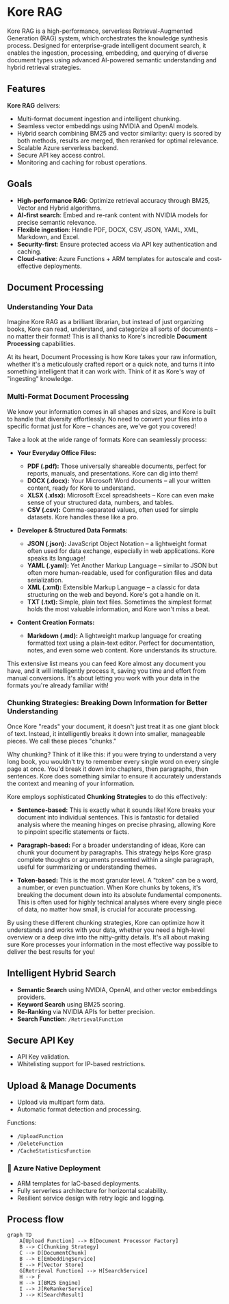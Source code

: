 # Kore RAG

Kore RAG is a high-performance, serverless Retrieval-Augmented Generation (RAG) system, which orchestrates the knowledge synthesis process. Designed for enterprise-grade intelligent document search, it enables the ingestion, processing, embedding, and querying of diverse document types using advanced AI-powered semantic understanding and hybrid retrieval strategies.

## Features

**Kore RAG** delivers:
- Multi-format document ingestion and intelligent chunking.
- Seamless vector embeddings using NVIDIA and OpenAI models.
- Hybrid search combining BM25 and vector similarity: query is scored by both methods, results are merged, then reranked for optimal relevance.
- Scalable Azure serverless backend.
- Secure API key access control.
- Monitoring and caching for robust operations.

## Goals

- **High-performance RAG**: Optimize retrieval accuracy through BM25, Vector and Hybrid algorithms.
- **AI-first search**: Embed and re-rank content with NVIDIA models for precise semantic relevance.
- **Flexible ingestion**: Handle PDF, DOCX, CSV, JSON, YAML, XML, Markdown, and Excel.
- **Security-first**: Ensure protected access via API key authentication and caching.
- **Cloud-native**: Azure Functions + ARM templates for autoscale and cost-effective deployments.

## Document Processing

### Understanding Your Data

Imagine Kore RAG as a brilliant librarian, but instead of just organizing books, Kore can read, understand, and categorize all sorts of documents – no matter their format! This is all thanks to Kore's incredible **Document Processing** capabilities.

At its heart, Document Processing is how Kore takes your raw information, whether it's a meticulously crafted report or a quick note, and turns it into something intelligent that it can work with. Think of it as Kore's way of "ingesting" knowledge.

### Multi-Format Document Processing

We know your information comes in all shapes and sizes, and Kore is built to handle that diversity effortlessly. No need to convert your files into a specific format just for Kore – chances are, we've got you covered!

Take a look at the wide range of formats Kore can seamlessly process:

* **Your Everyday Office Files:**
    * **PDF (.pdf):** Those universally shareable documents, perfect for reports, manuals, and presentations. Kore can dig into them!
    * **DOCX (.docx):** Your Microsoft Word documents – all your written content, ready for Kore to understand.
    * **XLSX (.xlsx):** Microsoft Excel spreadsheets – Kore can even make sense of your structured data, numbers, and tables.
    * **CSV (.csv):** Comma-separated values, often used for simple datasets. Kore handles these like a pro.

* **Developer & Structured Data Formats:**
    * **JSON (.json):** JavaScript Object Notation – a lightweight format often used for data exchange, especially in web applications. Kore speaks its language!
    * **YAML (.yaml):** Yet Another Markup Language – similar to JSON but often more human-readable, used for configuration files and data serialization.
    * **XML (.xml):** Extensible Markup Language – a classic for data structuring on the web and beyond. Kore's got a handle on it.
    * **TXT (.txt):** Simple, plain text files. Sometimes the simplest format holds the most valuable information, and Kore won't miss a beat.

* **Content Creation Formats:**
    * **Markdown (.md):** A lightweight markup language for creating formatted text using a plain-text editor. Perfect for documentation, notes, and even some web content. Kore understands its structure.

This extensive list means you can feed Kore almost any document you have, and it will intelligently process it, saving you time and effort from manual conversions. It's about letting you work with your data in the formats you're already familiar with!

### Chunking Strategies: Breaking Down Information for Better Understanding

Once Kore "reads" your document, it doesn't just treat it as one giant block of text. Instead, it intelligently breaks it down into smaller, manageable pieces. We call these pieces "chunks."

Why chunking? Think of it like this: if you were trying to understand a very long book, you wouldn't try to remember every single word on every single page at once. You'd break it down into chapters, then paragraphs, then sentences. Kore does something similar to ensure it accurately understands the context and meaning of your information.

Kore employs sophisticated **Chunking Strategies** to do this effectively:

* **Sentence-based:** This is exactly what it sounds like! Kore breaks your document into individual sentences. This is fantastic for detailed analysis where the meaning hinges on precise phrasing, allowing Kore to pinpoint specific statements or facts.

* **Paragraph-based:** For a broader understanding of ideas, Kore can chunk your document by paragraphs. This strategy helps Kore grasp complete thoughts or arguments presented within a single paragraph, useful for summarizing or understanding themes.

* **Token-based:** This is the most granular level. A "token" can be a word, a number, or even punctuation. When Kore chunks by tokens, it's breaking the document down into its absolute fundamental components. This is often used for highly technical analyses where every single piece of data, no matter how small, is crucial for accurate processing.

By using these different chunking strategies, Kore can optimize how it understands and works with your data, whether you need a high-level overview or a deep dive into the nitty-gritty details. It's all about making sure Kore processes your information in the most effective way possible to deliver the best results for you!


## Intelligent Hybrid Search

- **Semantic Search** using NVIDIA, OpenAI, and other vector embeddings providers.
- **Keyword Search** using BM25 scoring.
- **Re-Ranking** via NVIDIA APIs for better precision.
- **Search Function**: `/RetrievalFunction`

## Secure API Key

- API Key validation.
- Whitelisting support for IP-based restrictions.

## Upload & Manage Documents

- Upload via multipart form data.
- Automatic format detection and processing.

Functions:
- `/UploadFunction`
- `/DeleteFunction`
- `/CacheStatisticsFunction`

### 📡 Azure Native Deployment

- ARM templates for IaC-based deployments.
- Fully serverless architecture for horizontal scalability.
- Resilient service design with retry logic and logging.

## Process flow

```mermaid
graph TD
    A[Upload Function] --> B[Document Processor Factory]
    B --> C[Chunking Strategy]
    C --> D[DocumentChunk]
    B --> E[EmbeddingService]
    E --> F[Vector Store]
    G[Retrieval Function] --> H[SearchService]
    H --> F
    H --> I[BM25 Engine]
    I --> J[ReRankerService]
    J --> K[SearchResult]
```